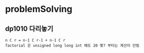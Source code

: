 # problemSolving
## dp1010 다리놓기
    n C r = n-1 C r-1 + n-1 C r
	factorial 은 unsigned long long int 해도 20 몇? 부터는 계산이 안됨
